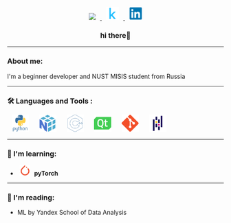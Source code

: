 

<div id="bages" align="center">
 <a href="https://t.me/jpnmma">
  <img src="https://cdn-icons-png.flaticon.com/512/2111/2111644.png" width="30" hspace=10>
 </a>
 <a href="https://www.kaggle.com/jpnjyr">
  <img src="https://github.com/devicons/devicon/blob/master/icons/kaggle/kaggle-original.svg" width="30" hspace=10>
 </a>
 <a href="https://www.linkedin.com/in/denis-kuznetsov-081b94238/">
  <img src="https://github.com/devicons/devicon/blob/master/icons/linkedin/linkedin-original.svg" width="30" hspace=10>
 </a>
 </div>
 
### <p align="center"> hi there👋</p>

---

### About me: 

   I'm a beginner developer and NUST MISIS student from Russia

---
  
 ### 🛠 Languages and Tools :
<div id="content" align="left">
  <img src="https://github.com/devicons/devicon/blob/master/icons/python/python-original-wordmark.svg" width="40" hspace=10/>
  <img src="https://github.com/devicons/devicon/blob/master/icons/numpy/numpy-original.svg" width="40" hspace=10/>
  <img src="https://github.com/devicons/devicon/blob/master/icons/cplusplus/cplusplus-line.svg" width="40" hspace=10/>
  <img src="https://github.com/devicons/devicon/blob/master/icons/qt/qt-original.svg" width="40" hspace=10/>
  <img src="https://github.com/devicons/devicon/blob/master/icons/git/git-original.svg" width="40" hspace=10/>
  <img src=" https://github.com/devicons/devicon/blob/master/icons/pandas/pandas-original.svg" width="40" hspace=10/> 
 </div>
 
---

### 🌱 I'm learning:

 * <img src="https://github.com/devicons/devicon/blob/master/icons/pytorch/pytorch-original.svg" width="25" hspace=5/>  <b>pyTorch</b> 

---

### 📖 I'm reading:
* ML by Yandex School of Data Analysis

<!---
   <img src="https://github.com/devicons/devicon/blob/master/icons/opencv/opencv-original-wordmark.svg" width="40" hspace=10/> <b>OpenCV</b>
  ---!>

